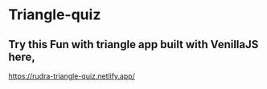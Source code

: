 # Triangle-quiz
 
## Try this Fun with triangle app built with VenillaJS here,
https://rudra-triangle-quiz.netlify.app/
